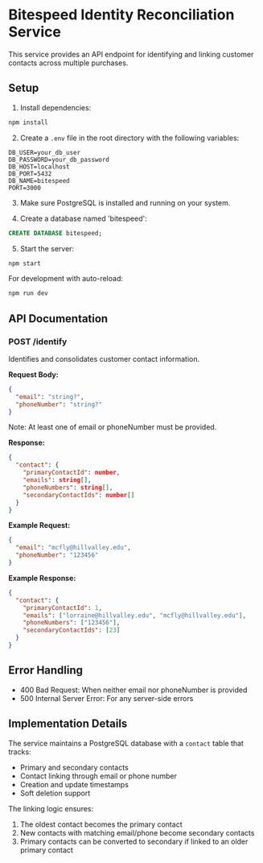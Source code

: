# Bitespeed Identity Reconciliation Service

This service provides an API endpoint for identifying and linking customer contacts across multiple purchases.

## Setup

1. Install dependencies:
```bash
npm install
```

2. Create a `.env` file in the root directory with the following variables:
```
DB_USER=your_db_user
DB_PASSWORD=your_db_password
DB_HOST=localhost
DB_PORT=5432
DB_NAME=bitespeed
PORT=3000
```

3. Make sure PostgreSQL is installed and running on your system.

4. Create a database named 'bitespeed':
```sql
CREATE DATABASE bitespeed;
```

5. Start the server:
```bash
npm start
```

For development with auto-reload:
```bash
npm run dev
```

## API Documentation

### POST /identify

Identifies and consolidates customer contact information.

**Request Body:**
```json
{
  "email": "string?",
  "phoneNumber": "string?"
}
```
Note: At least one of email or phoneNumber must be provided.

**Response:**
```json
{
  "contact": {
    "primaryContactId": number,
    "emails": string[],
    "phoneNumbers": string[],
    "secondaryContactIds": number[]
  }
}
```

**Example Request:**
```json
{
  "email": "mcfly@hillvalley.edu",
  "phoneNumber": "123456"
}
```

**Example Response:**
```json
{
  "contact": {
    "primaryContactId": 1,
    "emails": ["lorraine@hillvalley.edu", "mcfly@hillvalley.edu"],
    "phoneNumbers": ["123456"],
    "secondaryContactIds": [23]
  }
}
```

## Error Handling

- 400 Bad Request: When neither email nor phoneNumber is provided
- 500 Internal Server Error: For any server-side errors

## Implementation Details

The service maintains a PostgreSQL database with a `contact` table that tracks:
- Primary and secondary contacts
- Contact linking through email or phone number
- Creation and update timestamps
- Soft deletion support

The linking logic ensures:
1. The oldest contact becomes the primary contact
2. New contacts with matching email/phone become secondary contacts
3. Primary contacts can be converted to secondary if linked to an older primary contact 